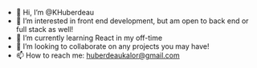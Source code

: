 - 👋 Hi, I’m @KHuberdeau
- 👀 I’m interested in front end development, but am open to back end or full stack as well!
- 🌱 I’m currently learning React in my off-time
- 💞️ I’m looking to collaborate on any projects you may have!
- 📫 How to reach me: huberdeaukalor@gmail.com

<!---
KHuberdeau/KHuberdeau is a ✨ special ✨ repository because its `README.md` (this file) appears on your GitHub profile.
You can click the Preview link to take a look at your changes.
--->
